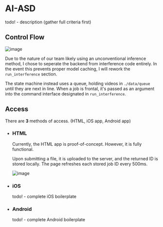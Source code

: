 # AI-ASD
todo! - description (gather full criteria first)

## Control Flow
![image](https://github.com/hiibolt/ai-asd/assets/91273156/e6fb254d-0fb4-454d-80c6-b76bb7850202)

Due to the nature of our team likely using an unconventional inference method, I chose to seperate the backend from interference code entirely. In the event this prevents proper model caching, I will rework the ``run_interference`` section.

The state machine instead uses a queue, holding videos in ``./data/queue`` until they are next in line. When a job is frontal, it's passed as an argument into the command interface designated in ``run_interference``.

## Access
There are **3** methods of access. (HTML, iOS app, Android app)
- ### HTML
  Currently, the HTML app is proof-of-concept. However, it is fully functional. 
  
  Upon submitting a file, it is uploaded to the server, and the returned ID is stored locally. The page refreshes each stored job ID every 500ms.
  
  ![image](https://github.com/hiibolt/ai-asd/assets/91273156/a555dd0e-0140-4511-85a4-26e3deefbfb0)

- ### iOS
  todo! - complete iOS boilerplate

- ### Android
  todo! - complete Android boilerplate
